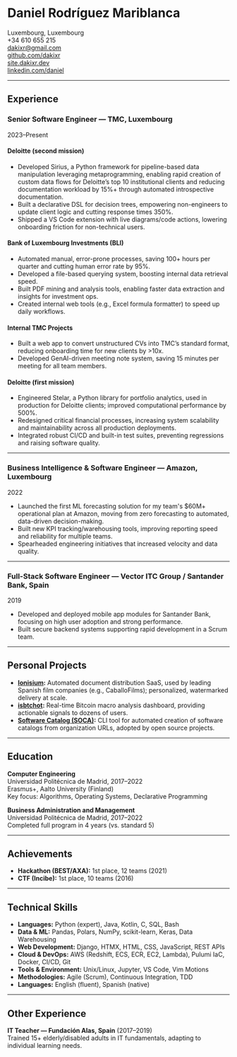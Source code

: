 # Daniel Rodríguez Mariblanca

Luxembourg, Luxembourg  
+34 610 655 215  
[dakixr@gmail.com](mailto:dakixr@gmail.com)  
[github.com/dakixr](https://github.com/dakixr)  
[site.dakixr.dev](https://site.dakixr.dev)  
[linkedin.com/daniel](https://www.linkedin.com/in/daniel-rodr%C3%ADguez-mariblanca-00a26a173/)  

---

## Experience

### Senior Software Engineer — TMC, Luxembourg

2023–Present

#### Deloitte (second mission)

- Developed Sirius, a Python framework for pipeline-based data manipulation leveraging metaprogramming, enabling rapid creation of custom data flows for Deloitte’s top 10 institutional clients and reducing documentation workload by 15%+ through automated introspective documentation.
- Built a declarative DSL for decision trees, empowering non-engineers to update client logic and cutting response times 350%.
- Shipped a VS Code extension with live diagrams/code actions, lowering onboarding friction for non-technical users.

#### Bank of Luxembourg Investments (BLI)

- Automated manual, error-prone processes, saving 100+ hours per quarter and cutting human error rate by 95%.
- Developed a file-based querying system, boosting internal data retrieval speed.
- Built PDF mining and analysis tools, enabling faster data extraction and insights for investment ops.
- Created internal web tools (e.g., Excel formula formatter) to speed up daily workflows.

#### Internal TMC Projects

- Built a web app to convert unstructured CVs into TMC’s standard format, reducing onboarding time for new clients by >10x.
- Developed GenAI-driven meeting note system, saving 15 minutes per meeting for all team members.

#### Deloitte (first mission)

- Engineered Stelar, a Python library for portfolio analytics, used in production for Deloitte clients; improved computational performance by 500%.
- Redesigned critical financial processes, increasing system scalability and maintainability across all production deployments.
- Integrated robust CI/CD and built-in test suites, preventing regressions and raising software quality.

---

### Business Intelligence & Software Engineer — Amazon, Luxembourg

2022

- Launched the first ML forecasting solution for my team's $60M+ operational plan at Amazon, moving from zero forecasting to automated, data-driven decision-making.
- Built new KPI tracking/warehousing tools, improving reporting speed and reliability for multiple teams.
- Spearheaded engineering initiatives that increased velocity and data quality.

---

### Full-Stack Software Engineer — Vector ITC Group / Santander Bank, Spain

2019

- Developed and deployed mobile app modules for Santander Bank, focusing on high user adoption and strong performance.
- Built secure backend systems supporting rapid development in a Scrum team.

---

## Personal Projects

- **[Ionisium](https://ionisium.es):** Automated document distribution SaaS, used by leading Spanish film companies (e.g., CaballoFilms); personalized, watermarked delivery at scale.
- **[isbtchot](https://isbtchot.dakixr.dev):** Real-time Bitcoin macro analysis dashboard, providing actionable signals to dozens of users.
- **[Software Catalog (SOCA)](https://github.com/oeg-upm/soca):** CLI tool for automated creation of software catalogs from organization URLs, adopted by open source projects.

---

## Education

**Computer Engineering**  
Universidad Politécnica de Madrid, 2017–2022  
Erasmus+, Aalto University (Finland)  
Key focus: Algorithms, Operating Systems, Declarative Programming  

**Business Administration and Management**  
Universidad Politécnica de Madrid, 2017–2022  
Completed full program in 4 years (vs. standard 5)  

---

## Achievements

- **Hackathon (BEST/AXA):** 1st place, 12 teams (2021)
- **CTF (Incibe):** 1st place, 10 teams (2016)

---

## **Technical Skills**

* **Languages:** Python (expert), Java, Kotlin, C, SQL, Bash
* **Data & ML:** Pandas, Polars, NumPy, scikit-learn, Keras, Data Warehousing
* **Web Development:** Django, HTMX, HTML, CSS, JavaScript, REST APIs
* **Cloud & DevOps:** AWS (Redshift, ECS, ECR, EC2, Lambda), Pulumi IaC, Docker, CI/CD, Git
* **Tools & Environment:** Unix/Linux, Jupyter, VS Code, Vim Motions
* **Methodologies:** Agile (Scrum), Continuous Integration, TDD
* **Languages:** English (fluent), Spanish (native)

---

## Other Experience

**IT Teacher — Fundación Alas, Spain** (2017–2019)  
Trained 15+ elderly/disabled adults in IT fundamentals, adapting to individual learning needs.
